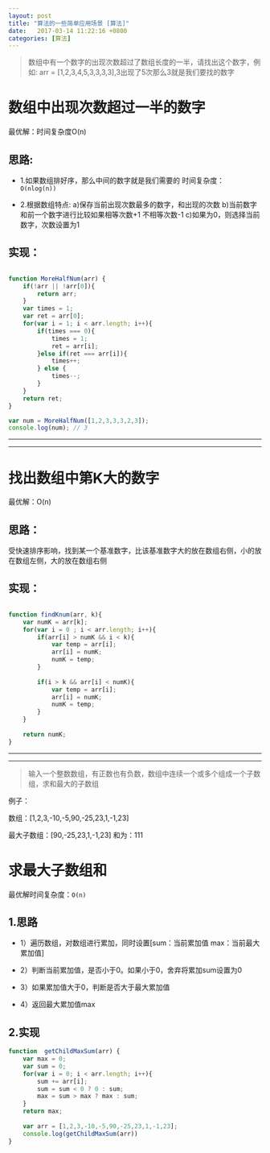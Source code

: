 ```yaml
---
layout: post
title: "算法的一些简单应用场景 [算法]"
date:   2017-03-14 11:22:16 +0800
categories: [算法]
---
```


> 数组中有一个数字的出现次数超过了数组长度的一半，请找出这个数字，例如: arr = [1,2,3,4,5,3,3,3,3],3出现了5次那么3就是我们要找的数字

# 数组中出现次数超过一半的数字

最优解：时间复杂度O(n)

## 思路: 

- 1.如果数组排好序，那么中间的数字就是我们需要的 时间复杂度： `O(nlog(n))`

- 2.根据数组特点: a)保存当前出现次数最多的数字，和出现的次数  b)当前数字和前一个数字进行比较如果相等次数+1 不相等次数-1  c)如果为0，则选择当前数字，次数设置为1


## 实现：

```javascript

function MoreHalfNum(arr) {
    if(!arr || !arr[0]){
        return arr;
    }
    var times = 1;
    var ret = arr[0];
    for(var i = 1; i < arr.length; i++){
        if(times === 0){
            times = 1;
            ret = arr[i];
        }else if(ret === arr[i]){
            times++;
        } else {
            times--;
        }
    }
    return ret;
}

var num = MoreHalfNum([1,2,3,3,3,2,3]);
console.log(num); // 3
```

---

---


# 找出数组中第K大的数字

最优解：O(n)

## 思路：

受快速排序影响，找到某一个基准数字，比该基准数字大的放在数组右侧，小的放在数组左侧，大的放在数组右侧


## 实现：

```javascript

function findKnum(arr, k){
    var numK = arr[k];
    for(var i = 0 ; i < arr.length; i++){
        if(arr[i] > numK && i < k){
            var temp = arr[i];
            arr[i] = numK;
            numK = temp;
        }
        
        if(i > k && arr[i] < numK){
            var temp = arr[i];
            arr[i] = numK;
            numK = temp;
        }
    }
    
    return numK;
}

```

---

---


> 输入一个整数数组，有正数也有负数，数组中连续一个或多个组成一个子数组，求和最大的子数组

例子：

数组：[1,2,3,-10,-5,90,-25,23,1,-1,23]

最大子数组：[90,-25,23,1,-1,23] 和为：111

# 求最大子数组和


最优解时间复杂度：`O(n)`

## 1.思路

- 1）遍历数组，对数组进行累加，同时设置[sum：当前累加值    max：当前最大累加值]

- 2）判断当前累加值，是否小于0。如果小于0，舍弃将累加sum设置为0

- 3）如果累加值大于0，判断是否大于最大累加值

- 4）返回最大累加值max

## 2.实现

```javascript
function  getChildMaxSum(arr) {
    var max = 0;
    var sum = 0;
    for(var i = 0; i < arr.length; i++){
        sum += arr[i];
        sum = sum < 0 ? 0 : sum;
        max = sum > max ? max : sum;
    }
    return max;
    
    var arr = [1,2,3,-10,-5,90,-25,23,1,-1,23];
    console.log(getChildMaxSum(arr))
}
```

